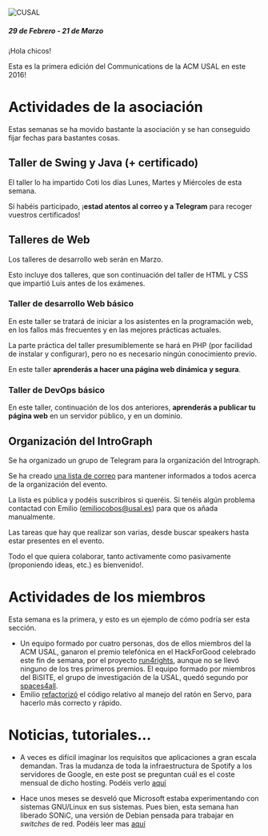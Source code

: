 ![CUSAL](http://usal.acm.org/wp-content/uploads/2015/01/com.svg_.png)

##### 29 de Febrero - 21 de Marzo

¡Hola chicos!

Esta es la primera edición del Communications de la ACM USAL en este 2016!

# Actividades de la asociación

Estas semanas se ha movido bastante la asociación y se han conseguido fijar
fechas para bastantes cosas.

## Taller de Swing y Java (+ certificado)

El taller lo ha impartido Coti los días Lunes, Martes y Miércoles de esta
semana.

Si habéis participado, ¡**estad atentos al correo y a Telegram** para recoger
vuestros certificados!

## Talleres de Web

Los talleres de desarrollo web serán en Marzo.

Esto incluye dos talleres, que son continuación del taller de HTML y CSS que
impartió Luis antes de los exámenes.

### Taller de desarrollo Web básico

En este taller se tratará de iniciar a los asistentes en la programación web,
en los fallos más frecuentes y en las mejores prácticas actuales.

La parte práctica del taller presumiblemente se hará en PHP (por facilidad de
instalar y configurar), pero no es necesario ningún conocimiento previo.

En este taller **aprenderás a hacer una página web dinámica y segura**.

### Taller de DevOps básico

En este taller, continuación de los dos anteriores, **aprenderás a publicar tu
página web** en un servidor público, y en un dominio.

## Organización del IntroGraph

Se ha organizado un grupo de Telegram para la organización del Intrograph.

Se ha creado [una lista de correo](https://listas.usal.es/sympa/info/intrograph)
para mantener informados a todos acerca de la organización del evento.

La lista es pública y podéis suscribiros si queréis. Si tenéis algún problema
contactad con Emilio (emiliocobos@usal.es) para que os añada manualmente.

Las tareas que hay que realizar son varias, desde buscar speakers hasta estar
presentes en el evento.

Todo el que quiera colaborar, tanto activamente como pasivamente (proponiendo
ideas, etc.) es bienvenido!.

# Actividades de los miembros

Esta semana es la primera, y esto es un ejemplo de cómo podría ser esta sección.

 * Un equipo formado por cuatro personas, dos de ellos miembros del la ACM
     USAL, ganaron el premio telefónica en el HackForGood celebrado este fin de
     semana, por el proyecto [run4rights](http://run4rights.net/), aunque no se
     llevó ninguno de los tres primeros premios. El equipo formado por miembros
     del BiSITE, el grupo de investigación de la USAL, quedó segundo por
     [spaces4all](http://spaces4all.org/).
 * Emilio [refactorizó](https://github.com/servo/servo/pull/9715) el código
     relativo al manejo del ratón en Servo, para hacerlo más correcto y rápido.

# Noticias, tutoriales...

 * A veces es difícil imaginar los requisitos que aplicaciones a gran escala
demandan. Tras la mudanza de toda la infraestructura de Spotify a los servidores
de Google, en este post se preguntan cuál es el coste mensual de dicho hosting.
Podéis verlo
[aquí](https://medium.com/@davidmytton/how-much-is-spotify-paying-google-cloud-ebb3bf180f15#.1xeu5ocoz)

 * Hace unos meses se desveló que Microsoft estaba experimentando con sistemas
GNU/Linux en sus sistemas. Pues bien, esta semana han liberado SONiC, una
versión de Debian pensada para trabajar en *switches* de red. Podéis leer mas
[aquí](http://www.theregister.co.uk/2016/03/09/microsoft_sonic_debian/)
